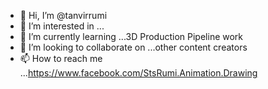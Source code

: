 - 👋 Hi, I’m @tanvirrumi
- 👀 I’m interested in ...
- 🌱 I’m currently learning ...3D Production Pipeline work
- 💞️ I’m looking to collaborate on ...other content creators
- 📫 How to reach me ...https://www.facebook.com/StsRumi.Animation.Drawing

<!---
tanvirrumi/tanvirrumi is a ✨ special ✨ repository because its `README.md` (this file) appears on your GitHub profile.
You can click the Preview link to take a look at your changes.
--->
